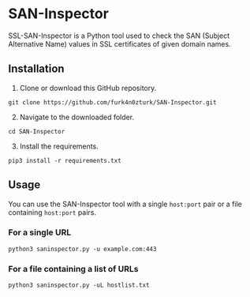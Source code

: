 # SAN-Inspector

SSL-SAN-Inspector is a Python tool used to check the SAN (Subject Alternative Name) values in SSL certificates of given domain names.

## Installation

1. Clone or download this GitHub repository.

```
git clone https://github.com/furk4n0zturk/SAN-Inspector.git
```

2. Navigate to the downloaded folder.

```
cd SAN-Inspector
```

3. Install the requirements.

```
pip3 install -r requirements.txt
```

## Usage

You can use the SAN-Inspector tool with a single `host:port` pair or a file containing `host:port` pairs.

### For a single URL

```
python3 saninspector.py -u example.com:443
```

### For a file containing a list of URLs

```
python3 saninspector.py -uL hostlist.txt
```
